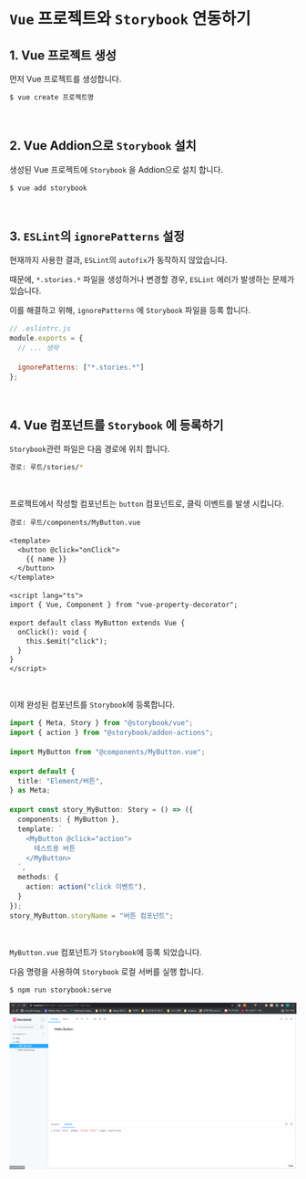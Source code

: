 # ``Vue`` 프로젝트와 ``Storybook`` 연동하기

## 1. Vue 프로젝트 생성

먼저 Vue 프로젝트를 생성합니다.

```bash
$ vue create 프로젝트명
```

<br/>

## 2. Vue Addion으로 ``Storybook`` 설치

생성된 Vue 프로젝트에 ``Storybook`` 을 Addion으로 설치 합니다.

```bash
$ vue add storybook
```

<br/>

## 3. ``ESLint``의 ``ignorePatterns`` 설정

현재까지 사용한 결과, ``ESLint``의 ``autofix``가 동작하지 않았습니다.

때문에, ``*.stories.*`` 파일을 생성하거나 변경할 경우, ``ESLint`` 에러가 발생하는 문제가 있습니다.

이를 해결하고 위해, ``ignorePatterns`` 에 ``Storybook`` 파일을 등록 합니다.

```javascript
// .eslintrc.js
module.exports = {
  // ... 생략

  ignorePatterns: ["*.stories.*"]
};
```

<br/>

## 4. Vue 컴포넌트를 ``Storybook`` 에 등록하기

``Storybook``관련 파일은 다음 경로에 위치 합니다.

```bash
경로: 루트/stories/*
```

<br/>

프로젝트에서 작성할 컴포넌트는 ``button`` 컴포넌트로, 클릭 이벤트를 발생 시킵니다.

```vue
경로: 루트/components/MyButton.vue

<template>
  <button @click="onClick">
    {{ name }}
  </button>
</template>

<script lang="ts">
import { Vue, Component } from "vue-property-decorator";

export default class MyButton extends Vue {
  onClick(): void {
    this.$emit("click");
  }
}
</script>
```

<br/>

이제 완성된 컴포넌트를 ``Storybook``에 등록합니다.

```typescript
import { Meta, Story } from "@storybook/vue";
import { action } from "@storybook/addon-actions";

import MyButton from "@components/MyButton.vue";

export default {
  title: "Element/버튼",
} as Meta;

export const story_MyButton: Story = () => ({
  components: { MyButton },
  template: `
    <MyButton @click="action">
      테스트용 버튼
    </MyButton>
  `,
  methods: {
    action: action("click 이벤트"),
  }
});
story_MyButton.storyName = "버튼 컴포넌트";
```

<br/>

``MyButton.vue`` 컴포넌트가 ``Storybook``에 등록 되었습니다.

다음 명령을 사용하여 ``Storybook`` 로컬 서버를 실행 합니다.

```bash
$ npm run storybook:serve
```

![Storybook 결과](./src/assets/01_storybook.png)